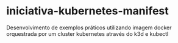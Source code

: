 # iniciativa-kubernetes-manifest
Desenvolvimento de exemplos práticos utilizando imagem docker orquestrada por um cluster kubernetes através do k3d e kubectl
